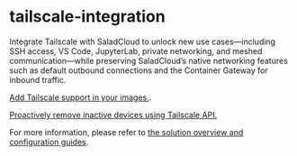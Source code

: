 # tailscale-integration

Integrate Tailscale with SaladCloud to unlock new use cases—including SSH access, VS Code, JupyterLab, private networking, and meshed communication—while preserving SaladCloud’s native networking features such as default outbound connections and the Container Gateway for inbound traffic.

[Add Tailscale support in your images.](https://github.com/SaladTechnologies/tailscale-integration/blob/main/basic/Dockerfile).

[Proactively remove inactive devices using Tailscale API.](https://github.com/SaladTechnologies/tailscale-integration/blob/main/remove_inactive_deivces.py)

For more information, please refer to [the solution overview and configuration guides](https://docs.salad.com/guides/tailscale-integration/solution-overview).
